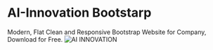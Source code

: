 # AI-Innovation Bootstarp
Modern, Flat Clean and Responsive Bootstrap Website for Company, Download for Free.
![AI INNOVATION](https://user-images.githubusercontent.com/107347716/231161475-0af5dfa6-d9f1-425e-a891-ce7376804794.png)
